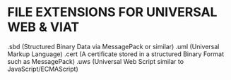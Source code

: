 # FILE EXTENSIONS FOR UNIVERSAL WEB & VIAT

.sbd (Structured Binary Data via MessagePack or similar)
.uml (Universal Markup Language)
.cert (A certificate stored in a structured Binary Format such as MessagePack)
.uws (Universal Web Script similar to JavaScript/ECMAScript)
